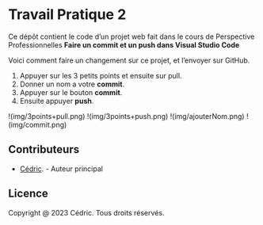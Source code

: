 # Travail Pratique 2
Ce dépôt contient le code d’un projet web fait dans le cours de Perspective Professionnelles
**Faire un __commit__ et un __push__ dans __Visual Studio Code__**

Voici comment faire un changement sur ce projet, et l’envoyer sur GitHub.
1. Appuyer sur les 3 petits points et ensuite sur pull.
2. Donner un nom a votre __commit__.
3. Appuyer sur le bouton __commit__.
4. Ensuite appuyer __push__.

!(img/3points+pull.png)
!(img/3points+push.png)
!(img/ajouterNom.png)
!(img/commit.png)

## Contributeurs

- [Cédric](https://github.com/Leptitroy/2434411). - Auteur principal

## Licence

Copyright @ 2023 Cédric. Tous droits réservés.
